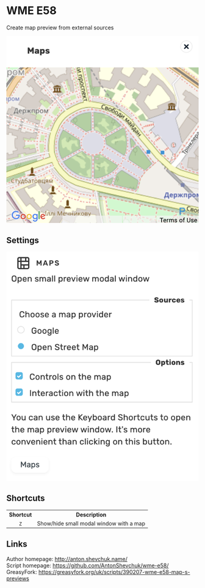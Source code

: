 # WME E58
Create map preview from external sources

![](screenshot.png)

## Settings

![](settings.png)

## Shortcuts
<table style="width:100%">
<tr>
  <th>Shortcut</th>
  <th>Description</th>
</tr>
<tr>
<td align='center'><code>Z</code></td>
<td>Show/hide small modal window with a map</td>
</tr>
</table>

## Links
Author homepage: http://anton.shevchuk.name/  
Script homepage: https://github.com/AntonShevchuk/wme-e58/  
GreasyFork: https://greasyfork.org/uk/scripts/390207-wme-e58-map-s-previews  
